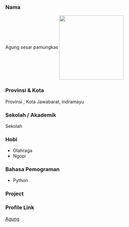### Nama

Agung sesar pamungkas
<img src="https://urlgambafotomu" width="200" height="200" align="center"/>

### Provinsi & Kota

Provinsi , Kota
Jawabarat, indramayu
### Sekolah / Akademik
Sekolah

### Hobi

- Olahraga
- Ngopi


### Bahasa Pemograman 

- Python


### Project



### Profile Link

[Agung](https://github.com/)
